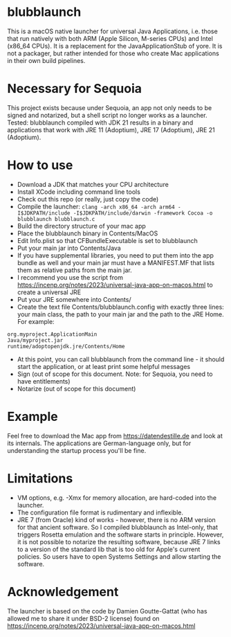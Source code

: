 # blubblaunch
This is a macOS native launcher for universal Java Applications, i.e. those that run natively with both ARM (Apple Silicon, M-series CPUs) and Intel (x86_64 CPUs). It is a replacement for the JavaApplicationStub of yore. It is not a packager, but rather intended for those who create Mac applications in their own build pipelines.

# Necessary for Sequoia
This project exists because under Sequoia, an app not only needs to be signed and notarized, but a shell script no longer works as a launcher. Tested: blubblaunch compiled with JDK 21 results in a binary and applications that work with JRE 11 (Adoptium), JRE 17 (Adoptium), JRE 21 (Adoptium).

# How to use
* Download a JDK that matches your CPU architecture
* Install XCode including command line tools
* Check out this repo (or really, just copy the code)
* Compile the launcher:
`clang -arch x86_64 -arch arm64 -I$JDKPATH/include -I$JDKPATH/include/darwin -framework Cocoa -o blubblaunch blubblaunch.c`
* Build the directory structure of your mac app
* Place the blubblaunch binary in Contents/MacOS
* Edit Info.plist so that CFBundleExecutable is set to blubblaunch
* Put your main jar into Contents/Java
* If you have supplemental libraries, you need to put them into the app bundle as well and your main jar must have a MANIFEST.MF that lists them as relative paths from the main jar.
* I recommend you use the script from https://incenp.org/notes/2023/universal-java-app-on-macos.html to create a universal JRE
* Put your JRE somewhere into Contents/
* Create the text file Contents/blubblaunch.config with exactly three lines: your main class, the path to your main jar and the path to the JRE Home. For example:
```
org.myproject.ApplicationMain
Java/myproject.jar
runtime/adoptopenjdk.jre/Contents/Home
```
* At this point, you can call blubblaunch from the command line - it should start the application, or at least print some helpful messages
* Sign (out of scope for this document. Note: for Sequoia, you need to have entitlements)
* Notarize (out of scope for this document)

# Example
Feel free to download the Mac app from https://datendestille.de and look at its internals. The applications are German-language only, but for understanding the startup process you'll be fine.

# Limitations
* VM options, e.g. -Xmx for memory allocation, are hard-coded into the launcher.
* The configuration file format is rudimentary and inflexible.
* JRE 7 (from Oracle) kind of works - however, there is no ARM version for that ancient software. So I compiled blubblaunch as Intel-only, that triggers Rosetta emulation and the software starts in principle. However, it is not possible to notarize the resulting software, because JRE 7 links to a version of the standard lib that is too old for Apple's current policies. So users have to open Systems Settings and allow starting the software.

# Acknowledgement
The launcher is based on the code by Damien Goutte-Gattat (who has allowed me to share it under BSD-2 license) found on https://incenp.org/notes/2023/universal-java-app-on-macos.html
